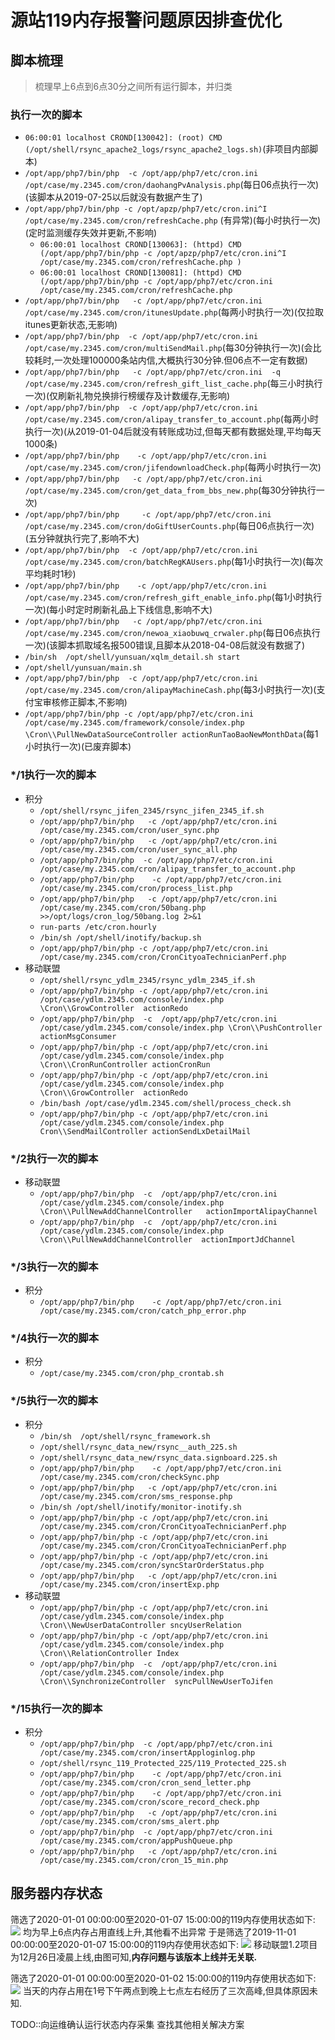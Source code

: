 # 源站119内存报警问题原因排查优化
## 脚本梳理
> 梳理早上6点到6点30分之间所有运行脚本，并归类

### 执行一次的脚本
- `06:00:01 localhost CROND[130042]: (root) CMD (/opt/shell/rsync_apache2_logs/rsync_apache2_logs.sh)`(非项目内部脚本)
- `/opt/app/php7/bin/php  -c /opt/app/php7/etc/cron.ini  /opt/case/my.2345.com/cron/daohangPvAnalysis.php`(每日06点执行一次)(该脚本从2019-07-25以后就没有数据产生了)
- `/opt/app/php7/bin/php -c /opt/apzp/php7/etc/cron.ini^I  /opt/case/my.2345.com/cron/refreshCache.php` (有异常)(每小时执行一次)(定时监测缓存失效并更新,不影响)
    - `06:00:01 localhost CROND[130063]: (httpd) CMD (/opt/app/php7/bin/php -c /opt/apzp/php7/etc/cron.ini^I  /opt/case/my.2345.com/cron/refreshCache.php )`
    - `06:00:01 localhost CROND[130081]: (httpd) CMD (/opt/app/php7/bin/php -c /opt/app/php7/etc/cron.ini /opt/case/my.2345.com/cron/refreshCache.php`
- `/opt/app/php7/bin/php   -c /opt/app/php7/etc/cron.ini /opt/case/my.2345.com/cron/itunesUpdate.php`(每两小时执行一次)(仅拉取itunes更新状态,无影响)
- `/opt/app/php7/bin/php  -c /opt/app/php7/etc/cron.ini  /opt/case/my.2345.com/cron/multiSendMail.php`(每30分钟执行一次)(会比较耗时,一次处理100000条站内信,大概执行30分钟.但06点不一定有数据)
- `/opt/app/php7/bin/php   -c /opt/app/php7/etc/cron.ini  -q /opt/case/my.2345.com/cron/refresh_gift_list_cache.php`(每三小时执行一次)(仅刷新礼物兑换排行榜缓存及计数缓存,无影响)
- `/opt/app/php7/bin/php  -c /opt/app/php7/etc/cron.ini  /opt/case/my.2345.com/cron/alipay_transfer_to_account.php`(每两小时执行一次)(从2019-01-04后就没有转账成功过,但每天都有数据处理,平均每天1000条)
- `/opt/app/php7/bin/php    -c /opt/app/php7/etc/cron.ini  /opt/case/my.2345.com/cron/jifendownloadCheck.php`(每两小时执行一次)
- `/opt/app/php7/bin/php   -c /opt/app/php7/etc/cron.ini  /opt/case/my.2345.com/cron/get_data_from_bbs_new.php`(每30分钟执行一次)
- `/opt/app/php7/bin/php     -c /opt/app/php7/etc/cron.ini  /opt/case/my.2345.com/cron/doGiftUserCounts.php`(每日06点执行一次)(五分钟就执行完了,影响不大)
- `/opt/app/php7/bin/php  -c /opt/app/php7/etc/cron.ini  /opt/case/my.2345.com/cron/batchRegKAUsers.php`(每1小时执行一次)(每次平均耗时1秒)
- `/opt/app/php7/bin/php    -c /opt/app/php7/etc/cron.ini  /opt/case/my.2345.com/cron/refresh_gift_enable_info.php`(每1小时执行一次)(每小时定时刷新礼品上下线信息,影响不大)
- `/opt/app/php7/bin/php   -c /opt/app/php7/etc/cron.ini /opt/case/my.2345.com/cron/newoa_xiaobuwq_crwaler.php`(每日06点执行一次)(该脚本抓取域名报500错误,且脚本从2018-04-08后就没有数据了)
- `/bin/sh  /opt/shell/yunsuan/xqlm_detail.sh start`
- `/opt/shell/yunsuan/main.sh`
- `/opt/app/php7/bin/php  -c /opt/app/php7/etc/cron.ini  /opt/case/my.2345.com/cron/alipayMachineCash.php`(每3小时执行一次)(支付宝审核修正脚本,不影响)
- `/opt/app/php7/bin/php -c /opt/app/php7/etc/cron.ini   /opt/case/my.2345.com/framework/console/index.php \Cron\\PullNewDataSourceController actionRunTaoBaoNewMonthData`(每1小时执行一次)(已废弃脚本)

### */1执行一次的脚本
- 积分
    - `/opt/shell/rsync_jifen_2345/rsync_jifen_2345_if.sh`
    - `/opt/app/php7/bin/php   -c /opt/app/php7/etc/cron.ini /opt/case/my.2345.com/cron/user_sync.php`
    - `/opt/app/php7/bin/php   -c /opt/app/php7/etc/cron.ini /opt/case/my.2345.com/cron/user_sync_all.php`
    - `/opt/app/php7/bin/php  -c /opt/app/php7/etc/cron.ini  /opt/case/my.2345.com/cron/alipay_transfer_to_account.php`
    - `/opt/app/php7/bin/php    -c /opt/app/php7/etc/cron.ini  /opt/case/my.2345.com/cron/process_list.php`
    - `/opt/app/php7/bin/php   -c /opt/app/php7/etc/cron.ini  /opt/case/my.2345.com/cron/50bang.php >>/opt/logs/cron_log/50bang.log 2>&1`
    - `run-parts /etc/cron.hourly`
    - `/bin/sh /opt/shell/inotify/backup.sh`
    - `/opt/app/php7/bin/php -c /opt/app/php7/etc/cron.ini /opt/case/my.2345.com/cron/CronCityoaTechnicianPerf.php`
- 移动联盟
    - `/opt/shell/rsync_ydlm_2345/rsync_ydlm_2345_if.sh`
    - `/opt/app/php7/bin/php -c /opt/app/php7/etc/cron.ini /opt/case/ydlm.2345.com/console/index.php   \Cron\\GrowController  actionRedo`
    - `/opt/app/php7/bin/php  -c  /opt/app/php7/etc/cron.ini   /opt/case/ydlm.2345.com/console/index.php \Cron\\PushController actionMsgConsumer`
    - `/opt/app/php7/bin/php -c /opt/app/php7/etc/cron.ini /opt/case/ydlm.2345.com/console/index.php \Cron\\CronRunController actionCronRun`
    - `/opt/app/php7/bin/php -c /opt/app/php7/etc/cron.ini /opt/case/ydlm.2345.com/console/index.php   \Cron\\GrowController  actionRedo`
    - `/bin/bash /opt/case/ydlm.2345.com/shell/process_check.sh`
    - `/opt/app/php7/bin/php -c /opt/app/php7/etc/cron.ini /opt/case/ydlm.2345.com/console/index.php Cron\\SendMailController actionSendLxDetailMail`

### */2执行一次的脚本
- 移动联盟
    - `/opt/app/php7/bin/php  -c  /opt/app/php7/etc/cron.ini    /opt/case/ydlm.2345.com/console/index.php   \Cron\\PullNewAddChannelController   actionImportAlipayChannel`
    - `/opt/app/php7/bin/php  -c  /opt/app/php7/etc/cron.ini   /opt/case/ydlm.2345.com/console/index.php \Cron\\PullNewAddChannelController  actionImportJdChannel`

### */3执行一次的脚本
- 积分
    - `/opt/app/php7/bin/php    -c /opt/app/php7/etc/cron.ini  /opt/case/my.2345.com/cron/catch_php_error.php`

### */4执行一次的脚本
- 积分
    - `/opt/case/my.2345.com/cron/php_crontab.sh`
    
### */5执行一次的脚本
- 积分
    - `/bin/sh  /opt/shell/rsync_framework.sh`
    - `/opt/shell/rsync_data_new/rsync__auth_225.sh`
    - `/opt/shell/rsync_data_new/rsync_data.signboard.225.sh`
    - `/opt/app/php7/bin/php    -c /opt/app/php7/etc/cron.ini  /opt/case/my.2345.com/cron/checkSync.php`
    - `/opt/app/php7/bin/php   -c /opt/app/php7/etc/cron.ini  /opt/case/my.2345.com/cron/sms_response.php`
    - `/bin/sh /opt/shell/inotify/monitor-inotify.sh`
    - `/opt/app/php7/bin/php -c /opt/app/php7/etc/cron.ini /opt/case/my.2345.com/cron/CronCityoaTechnicianPerf.php`
    - `/opt/app/php7/bin/php -c /opt/app/php7/etc/cron.ini /opt/case/my.2345.com/cron/CronCityoaTechnicianPerf.php`
    - `/opt/app/php7/bin/php -c /opt/app/php7/etc/cron.ini   /opt/case/my.2345.com/cron/syncStarOrderStatus.php`
    - `/opt/app/php7/bin/php   -c /opt/app/php7/etc/cron.ini /opt/case/my.2345.com/cron/insertExp.php`
- 移动联盟
    - `/opt/app/php7/bin/php -c /opt/app/php7/etc/cron.ini   /opt/case/ydlm.2345.com/console/index.php \Cron\\NewUserDataController sncyUserRelation`
    - `/opt/app/php7/bin/php -c /opt/app/php7/etc/cron.ini   /opt/case/ydlm.2345.com/console/index.php \Cron\\RelationController Index`
    - `/opt/app/php7/bin/php  -c  /opt/app/php7/etc/cron.ini  /opt/case/ydlm.2345.com/console/index.php       \Cron\\SynchronizeController  syncPullNewUserToJifen`

### */15执行一次的脚本
- 积分
    - `/opt/app/php7/bin/php  -c /opt/app/php7/etc/cron.ini  /opt/case/my.2345.com/cron/insertApploginlog.php`
    - `/opt/shell/rsync_119_Protected_225/119_Protected_225.sh`
    - `/opt/app/php7/bin/php    -c /opt/app/php7/etc/cron.ini  /opt/case/my.2345.com/cron/cron_send_letter.php`
    - `/opt/app/php7/bin/php    -c /opt/app/php7/etc/cron.ini /opt/case/my.2345.com/cron/score_record_check.php`
    - `/opt/app/php7/bin/php   -c /opt/app/php7/etc/cron.ini  /opt/case/my.2345.com/cron/sms_alert.php`
    - `/opt/app/php7/bin/php  -c /opt/app/php7/etc/cron.ini /opt/case/my.2345.com/cron/appPushQueue.php`
    - `/opt/app/php7/bin/php   -c /opt/app/php7/etc/cron.ini  /opt/case/my.2345.com/cron/cron_15_min.php`

## 服务器内存状态
筛选了2020-01-01 00:00:00至2020-01-07 15:00:00的119内存使用状态如下:
![](media/15783684173025/15783837451998.jpg)
均为早上6点内存占用直线上升,其他看不出异常
于是筛选了2019-11-01 00:00:00至2020-01-07 15:00:00的119内存使用状态如下:
![](media/15783684173025/15783828689666.jpg)
移动联盟1.2项目为12月26日凌晨上线,由图可知,**内存问题与该版本上线并无关联.**

筛选了2020-01-01 00:00:00至2020-01-02 15:00:00的119内存使用状态如下:
![](media/15783684173025/15783834304855.jpg)
当天的内存占用在1号下午两点到晚上七点左右经历了三次高峰,但具体原因未知.


TODO::向运维确认运行状态内存采集
查找其他相关解决方案






    

